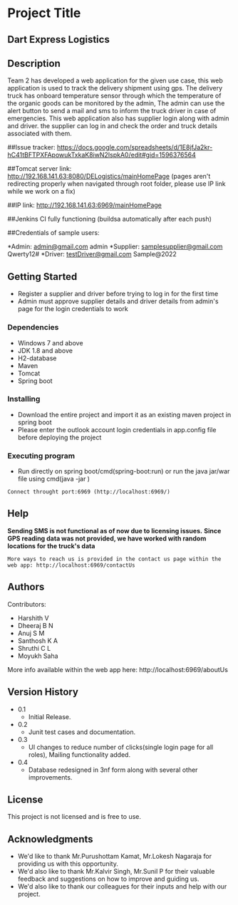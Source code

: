 # Project Title

## **Dart Express Logistics**

## Description

Team 2 has developed a web application for the given use case, this web application is used to track the delivery shipment using gps. 
The delivery truck has onboard temperature sensor through which the temperature of the organic goods can be monitored by the admin, The admin can use the alert button to send a mail and sms to inform the truck driver in case of emergencies. This web application also has supplier login along with admin and driver. the supplier can log in and check the order and truck details associated with them.

##Issue tracker: https://docs.google.com/spreadsheets/d/1E8jfJa2kr-hC41tBFTPXFApowukTxkaK8iwN2IspkA0/edit#gid=1596376564

##Tomcat server link:  http://192.168.141.63:8080/DELogistics/mainHomePage   (pages aren't redirecting properly when navigated through root folder, please use IP link while we work on a fix)

##IP link:  http://192.168.141.63:6969/mainHomePage

##Jenkins CI fully functioning (buildsa automatically after each push)

##Credentials of sample users:

*Admin: admin@gmail.com  admin
*Supplier: samplesupplier@gmail.com   Qwerty12#
*Driver: testDriver@gmail.com   Sample@2022

## Getting Started

* Register a supplier and driver before trying to log in for the first time
* Admin must approve supplier details and driver details from admin's page for the login credentials to work


### Dependencies

* Windows 7 and above
* JDK 1.8 and above
* H2-database
* Maven
* Tomcat
* Spring boot


### Installing

* Download the entire project and import it as an existing maven project in spring boot 
* Please enter the outlook account login credentials in app.config file before deploying the project

### Executing program

* Run directly on spring boot/cmd(spring-boot:run) or run the java jar/war file using cmd(java -jar <file name>)
```
Connect throught port:6969 (http://localhost:6969/)
```

## Help

**Sending SMS is not functional as of now due to licensing issues.**
**Since GPS reading data was not provided, we have worked with random locations for the truck's data**
```
More ways to reach us is provided in the contact us page within the web app: http://localhost:6969/contactUs
```

## Authors

Contributors:

* Harshith V
* Dheeraj B N
* Anuj S M
* Santhosh K A
* Shruthi C L
* Moyukh Saha

More info available within the web app here:
http://localhost:6969/aboutUs


## Version History

* 0.1
    * Initial Release.
* 0.2
    * Junit test cases and documentation.
* 0.3
    * UI changes to reduce number of clicks(single login page for all roles), Mailing functionality added.
* 0.4
    * Database redesigned in 3nf form along with several other improvements.


## License

This project is not licensed and is free to use. 


## Acknowledgments


* We'd like to thank Mr.Purushottam Kamat, Mr.Lokesh Nagaraja for providing us with this opportunity.
* We'd also like to thank Mr.Kalvir Singh, Mr.Sunil P for their valuable feedback and suggestions on how to improve and guiding us.
* We'd also like to thank our colleagues for their inputs and help with our project.
